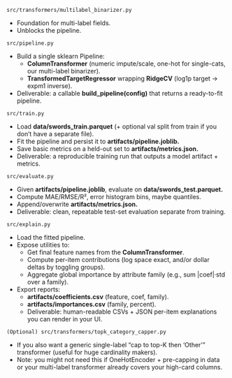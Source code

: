 `src/transformers/multilabel_binarizer.py`
- Foundation for multi-label fields.
- Unblocks the pipeline.

`src/pipeline.py`
- Build a single sklearn Pipeline:
  - **ColumnTransformer** (numeric impute/scale, one-hot for single-cats, our multi-label binarizer).
  - **TransformedTargetRegressor** wrapping **RidgeCV** (log1p target → expm1 inverse).
- Deliverable: a callable **build_pipeline(config)** that returns a ready-to-fit pipeline.

`src/train.py`
- Load **data/swords_train.parquet** (+ optional val split from train if you don’t have a separate file).
- Fit the pipeline and persist it to **artifacts/pipeline.joblib.**
- Save basic metrics on a held-out set to **artifacts/metrics.json.**
- Deliverable: a reproducible training run that outputs a model artifact + metrics.

`src/evaluate.py`
- Given **artifacts/pipeline.joblib**, evaluate on **data/swords_test.parquet.**
- Compute MAE/RMSE/R², error histogram bins, maybe quantiles.
- Append/overwrite **artifacts/metrics.json.**
- Deliverable: clean, repeatable test-set evaluation separate from training.

`src/explain.py`
- Load the fitted pipeline.
- Expose utilities to:
  - Get final feature names from the **ColumnTransformer**.
  - Compute per-item contributions (log space exact, and/or dollar deltas by toggling groups).
  - Aggregate global importance by attribute family (e.g., sum |coef|·std over a family).
- Export reports:
  - **artifacts/coefficients.csv** (feature, coef, family).
  - **artifacts/importances.csv** (family, percent).
  - Deliverable: human-readable CSVs + JSON per-item explanations you can render in your UI.

`(Optional) src/transformers/topk_category_capper.py`
- If you also want a generic single-label “cap to top-K then ‘Other’” transformer (useful for huge cardinality makers).
- Note: you might not need this if OneHotEncoder + pre-capping in data or your multi-label transformer already covers your high-card columns.